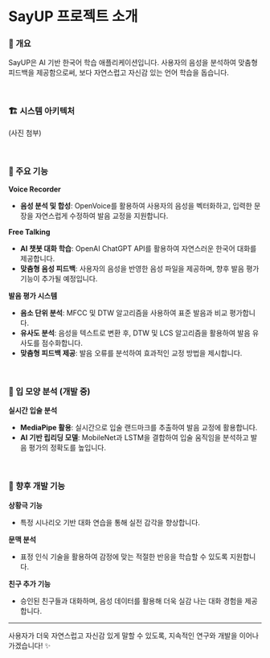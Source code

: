 # SayUP 프로젝트 소개

### 📝 개요
SayUP은 AI 기반 한국어 학습 애플리케이션입니다. 
사용자의 음성을 분석하여 맞춤형 피드백을 제공함으로써, 보다 자연스럽고 자신감 있는 언어 학습을 돕습니다.

<br>

### 🏗 시스템 아키텍처
(사진 첨부)

<br>

### 🚀 주요 기능
**Voice Recorder**
- **음성 분석 및 합성**: OpenVoice를 활용하여 사용자의 음성을 벡터화하고, 입력한 문장을 자연스럽게 수정하여 발음 교정을 지원합니다.

**Free Talking**
- **AI 챗봇 대화 학습**: OpenAI ChatGPT API를 활용하여 자연스러운 한국어 대화를 제공합니다.
- **맞춤형 음성 피드백**: 사용자의 음성을 반영한 음성 파일을 제공하며, 향후 발음 평가 기능이 추가될 예정입니다.

**발음 평가 시스템**
- **음소 단위 분석**: MFCC 및 DTW 알고리즘을 사용하여 표준 발음과 비교 평가합니다.
- **유사도 분석**: 음성을 텍스트로 변환 후, DTW 및 LCS 알고리즘을 활용하여 발음 유사도를 점수화합니다.
- **맞춤형 피드백 제공**: 발음 오류를 분석하여 효과적인 교정 방법을 제시합니다.

<br>

### 🎥 입 모양 분석 (개발 중)
**실시간 입술 분석**
- **MediaPipe 활용**: 실시간으로 입술 랜드마크를 추출하여 발음 교정에 활용합니다.
- **AI 기반 립리딩 모델**: MobileNet과 LSTM을 결합하여 입술 움직임을 분석하고 발음 평가의 정확도를 높입니다.

<br>

### 🔮 향후 개발 기능
**상황극 기능**
- 특정 시나리오 기반 대화 연습을 통해 실전 감각을 향상합니다.

**문맥 분석**
- 표정 인식 기술을 활용하여 감정에 맞는 적절한 반응을 학습할 수 있도록 지원합니다.

**친구 추가 기능**
- 승인된 친구들과 대화하며, 음성 데이터를 활용해 더욱 실감 나는 대화 경험을 제공합니다.

---

사용자가 더욱 자연스럽고 자신감 있게 말할 수 있도록, 지속적인 연구와 개발을 이어나가겠습니다! ✨

